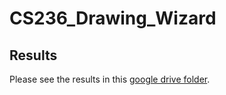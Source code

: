 # CS236_Drawing_Wizard
## Results
Please see the results in this [google drive folder](https://drive.google.com/drive/u/1/folders/1bsZde3Dn_5uQObi713JTVqeNFkk6_wCO).
